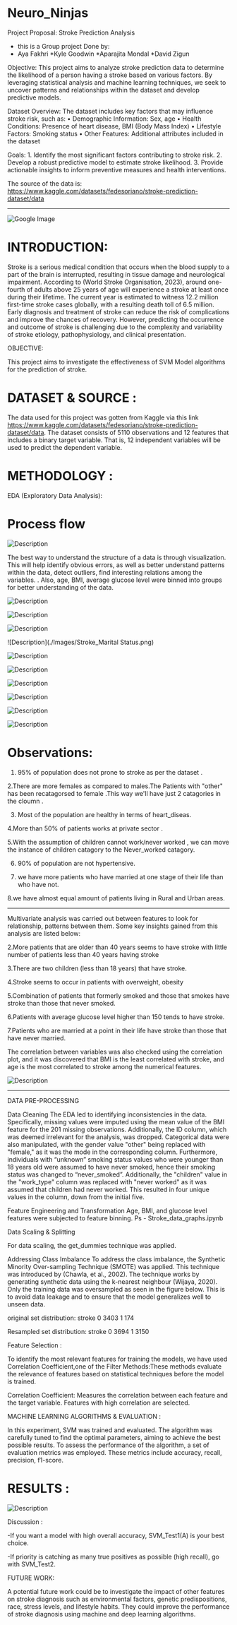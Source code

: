 # Neuro_Ninjas


Project Proposal: Stroke Prediction Analysis
 * this is a Group project Done by:
* Aya Fakhri
*Kyle Goodwin
*Aparajita Mondal
*David Zigun

Objective:
This project aims to analyze stroke prediction data to determine the likelihood of a person having a stroke based on various factors. By leveraging statistical analysis and machine learning techniques, we seek to uncover patterns and relationships within the dataset and develop predictive models.
 
Dataset Overview:
The dataset includes key factors that may influence stroke risk, such as:
              	•  	Demographic Information: Sex, age
              	•   Health Conditions: Presence of heart disease, BMI (Body Mass Index)
              	•   Lifestyle Factors: Smoking status
              	•   Other Features: Additional attributes included in the dataset
 
Goals:
              	1. Identify the most significant factors contributing to stroke risk.
              	2. Develop a robust predictive model to estimate stroke likelihood.
                3. Provide actionable insights to inform preventive measures and health interventions.
 
 
The source of the data is: https://www.kaggle.com/datasets/fedesoriano/stroke-prediction-dataset/data

--------------------------------------------------------------------------------------------------------------------------


![Google Image](https://sp-uploads.s3.amazonaws.com/uploads%2Fservices%2F5709757%2F20221201174855_6388e907c4342_stroke_prediction_presentationpage0.jpg)

# INTRODUCTION:

Stroke is a serious medical condition that occurs when the blood supply to a part of the brain is interrupted, resulting in tissue damage and neurological impairment. According to (World Stroke Organisation, 2023), around one-fourth of adults above 25 years of age will experience a stroke at least once during their lifetime. The current year is estimated to witness 12.2 million first-time stroke cases globally, with a resulting death toll of 6.5 million. Early diagnosis and treatment of stroke can reduce the risk of complications and improve the chances of recovery. However, predicting the occurrence and outcome of stroke is challenging due to the complexity and variability of stroke etiology, pathophysiology, and clinical presentation.

OBJECTIVE:

This project aims to investigate the effectiveness of SVM Model algorithms for the prediction of stroke.


# DATASET & SOURCE :

The data used for this project was gotten from Kaggle via this link  https://www.kaggle.com/datasets/fedesoriano/stroke-prediction-dataset/data. The dataset consists of 5110 observations and 12 features that includes a binary target variable. That is, 12 independent variables will be used to predict the dependent variable. 


# METHODOLOGY :

EDA (Exploratory Data Analysis):

# Process flow
 
![Description](./Images/Process_flow.png)


The best way to understand the structure of a data is through visualization. This will help identify obvious errors, as well as better understand patterns within the data, detect outliers, find interesting relations among the variables. . Also, age, BMI, average glucose level were binned into groups for better understanding of the data.

 

![Description](./Images/Age_Stroke.png)

![Description](./Images/Average_Glucose_Level_and_Stroke.png)

![Description](./Images/Stroke_and_Hypertension.png)

![Description](./Images/Stroke_Marital Status.png)

![Description](./Images/Stroke_and_Heart_Disease.png)

![Description](./Images/Stroke_Gender.png)

![Description](./Images/Stroke_and_work_type.png)

![Description](./Images/Stroke_and_Residence_type.png)

![Description](./Images/Stroke_and_Smoking_Status.png)

![Description](./Images/BMI_STROKE.png)

# Observations:

1. 95% of population does not prone to stroke as per the dataset .

2.There are more females as compared to males.The Patients with "other" has been recatagorsed to female .This way we'll have just 2 catagories in the cloumn .

3. Most of the population are healthy in terms of heart_diseas.

4.More than 50% of patients works at private sector .

5.With the assumption of children cannot work/never worked , we can move the instance of children  catagory to the Never_worked catagory.

6. 90% of population are not hypertensive.

7. we have more patients who have  married at one stage of their  life than who have not.

8.we have almost equal amount of patients living in Rural and Urban areas.

--------------------------------------------------------------------------

Multivariate analysis was carried out between features to look for relationship, patterns between them. Some key insights gained from this analysis are listed below:

2.More patients that are older than 40 years seems to have stroke with little number of patients less than 40 years having stroke

3.There are two children (less than 18 years) that have stroke.

4.Stroke seems to occur in patients with overweight, obesity

5.Combination of patients that formerly smoked and those that smokes have stroke than those that never smoked.

6.Patients with average glucose level higher than 150  tends to have stroke.

7.Patients who are married at a point in their life have stroke than those that have never married.



The correlation between variables was also checked using the correlation plot, and it was discovered that BMI is the least correlated with stroke, and age is the most correlated to stroke among the numerical features.



![Description](./Images/correlation_matrix.png)



----------------------------------------------------------------------------------
DATA PRE-PROCESSING

Data Cleaning
The EDA led to identifying inconsistencies in the data. Specifically, missing values were imputed using the mean value of the BMI feature for the 201 missing observations. Additionally, the ID column, which was deemed irrelevant for the analysis, was dropped. Categorical data were also manipulated, with the gender value "other" being replaced with "female," as it was the mode in the corresponding column. Furthermore, individuals with “unknown” smoking status values who were younger than 18 years old were assumed to have never smoked, hence their smoking status was changed to “never_smoked”. Additionally, the "children" value in the "work_type" column was replaced with "never worked" as it was assumed that children had never worked. This resulted in four unique values in the column, down from the initial five.


Feature Engineering and Transformation
Age, BMI, and glucose level features were subjected to feature binning.
Ps - Stroke_data_graphs.ipynb


Data Scaling & Splitting

For data scaling, the get_dummies technique was applied.



Addressing Class Imbalance
To address the class imbalance, the Synthetic Minority Over-sampling Technique (SMOTE) was applied. This technique was introduced by (Chawla, et al., 2002). The technique works by generating synthetic data using the k-nearest neighbour (Wijaya, 2020). Only the training data was oversampled as seen in the figure below. This is to avoid data leakage and to ensure that the model generalizes well to unseen data.

original set distribution:
stroke
0    3403
1     174


Resampled set distribution:
stroke
0    3694
1   3150


Feature Selection :

To identify the most relevant features for training the models, we have used Correlation Coefficient,one of the Filter Methods:These methods evaluate the relevance of features based on statistical techniques before the model is trained.

Correlation Coefficient: Measures the correlation between each feature and the target variable. Features with high correlation are selected.



MACHINE LEARNING ALGORITHMS & EVALUATION :


In this experiment, SVM  was  trained and evaluated. The algorithm  was carefully tuned to find the  optimal parameters, aiming to achieve the best possible results. To assess the performance of the algorithm, a set of evaluation metrics was employed. These metrics include accuracy, recall, precision, f1-score.



# RESULTS :

 
![Description](./Images/stroke_prediction.png)

Discussion : 

-If you want a model with high overall accuracy, SVM_Test1(A) is your best choice.

-If priority is catching as many true positives as possible (high recall), go with SVM_Test2.


FUTURE WORK:

A potential future work could be to investigate the impact of other features on stroke diagnosis such as environmental factors, genetic predispositions, race, stress levels, and lifestyle habits. They could improve the performance of stroke diagnosis using machine and deep learning algorithms.










